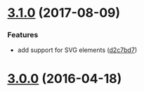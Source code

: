 <a name="3.1.0"></a>
# [3.1.0](https://github.com/fczbkk/class-bridge/compare/v3.0.0...v3.1.0) (2017-08-09)


### Features

* add support for SVG elements ([d2c7bd7](https://github.com/fczbkk/class-bridge/commit/d2c7bd7))



<a name="3.0.0"></a>
# [3.0.0](https://github.com/fczbkk/class-bridge/compare/v2.1.0...v3.0.0) (2016-04-18)




